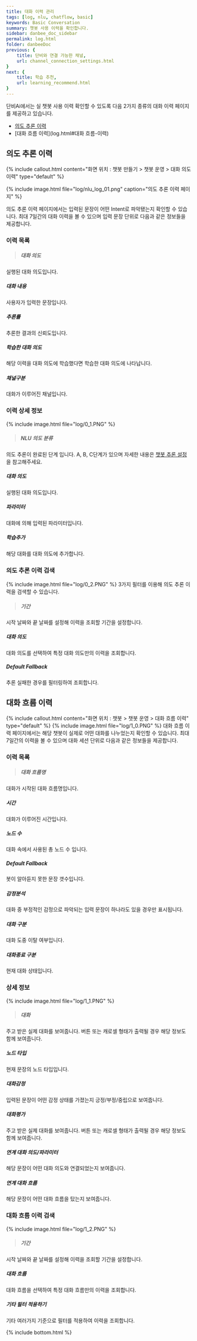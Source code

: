```yaml
---
title: 대화 이력 관리 
tags: [log, nlu, chatflow, basic]
keywords: Basic Conversation
summary: 챗봇 사용 이력을 확인합니다.
sidebar: danbee_doc_sidebar
permalink: log.html
folder: danbeeDoc
previous: {
    title: 단비와 연결 가능한 채널,
    url: channel_connection_settings.html
}
next: {
    title: 학습 추천,
    url: learning_recommend.html
}
---
```


단비Ai에서는 실 챗봇 사용 이력 확인할 수 있도록 다음 2가지 종류의 대화 이력 페이지를 제공하고 있습니다.

- [의도 추론 이력](log.html#의도-추론-이력)
- [대화 흐름 이력](log.html#대화 흐름-이력)

## 의도 추론 이력
{% include callout.html content="화면 위치 : 챗봇 만들기 > 챗봇 운영 > 대화 의도 이력" type="default" %}

{% include image.html file="log/nlu_log_01.png"  caption="의도 추론 이력 페이지" %}

의도 추론 이력 페이지에서는 입력된 문장이 어떤 Intent로 파악됐는지 확인할 수 있습니다. 최대 7일간의 대화 이력을 볼 수 있으며 입력 문장 단위로 다음과 같은 정보들을 제공합니다.

### 이력 목록
>##### 대화 의도
실행된 대화 의도입니다.
##### 대화 내용
사용자가 입력한 문장입니다.
##### 추론률
추론한 결과의 신뢰도입니다.
##### 학습한 대화 의도
해당 이력을 대화 의도에 학습했다면 학습한 대화 의도에 나타납니다.
##### 채널구분
대화가 이루어진 채널입니다.


### 이력 상세 정보
{% include image.html file="log/0_1.PNG" %}
>##### NLU 의도 분류
의도 추론이 완료된 단계 입니다. A, B, C단계가 있으며 자세한 내용은 [챗봇 추론 설정](settings_nlu.html)을 참고해주세요.
##### 대화 의도
실행된 대화 의도입니다.
##### 파라미터
대화에 의해 입력된 파라미터입니다.
##### 학습추가
해당 대화를 대화 의도에 추가합니다.


### 의도 추론 이력 검색
{% include image.html file="log/0_2.PNG" %}
3가지 필터를 이용해 의도 추론 이력을 검색할 수 있습니다.

>##### 기간
시작 날짜와 끝 날짜를 설정해 이력을 조회할 기간을 설정합니다.
##### 대화 의도
대화 의도를 선택하여 특정 대화 의도만의 이력을 조회합니다.
##### Default Fallback
추론 실패한 경우를 필터링하여 조회합니다.


## 대화 흐름 이력

{% include callout.html content="화면 위치 : 챗봇 > 챗봇 운영 > 대화 흐름 이력" type="default" %}
{% include image.html file="log/1_0.PNG" %}
대화 흐름 이력 페이지에서는 해당 챗봇이 실제로 어떤 대화를 나누었는지 확인할 수 있습니다. 최대 7일간의 이력을 볼 수 있으며 대화 세션 단위로 다음과 같은 정보들을 제공합니다.

### 이력 목록
>##### 대화 흐름명
대화가 시작된 대화 흐름명입니다.
##### 시간
대화가 이루어진 시간입니다.
##### 노드 수
대화 속에서 사용된 총 노드 수 입니다.
##### Default Fallback
봇이 알아듣지 못한 문장 갯수입니다.
##### 감정분석
대화 중 부정적인 감정으로 파악되는 입력 문장이 하나라도 있을 경우만 표시됩니다.
##### 대화 구분
대화 도중 이탈 여부입니다.
##### 대화종료 구분
현재 대화 상태입니다.

### 상세 정보
{% include image.html file="log/1_1.PNG" %}
>##### 대화
주고 받은 실제 대화를 보여줍니다. 버튼 또는 캐로셀 형태가 출력될 경우 해당 정보도 함께 보여줍니다.
##### 노드 타입
현재 문장의 노드 타입입니다.
##### 대화감정
입력된 문장이 어떤 감정 상태를 가졌는지 긍정/부정/중립으로 보여줍니다.
##### 대화평가
주고 받은 실제 대화를 보여줍니다. 버튼 또는 캐로셀 형태가 출력될 경우 해당 정보도 함께 보여줍니다.
##### 연계 대화 의도/파라미터
해당 문장이 어떤 대화 의도와 연결되었는지 보여줍니다.
##### 연계 대화 흐름
해당 문장이 어떤 대화 흐름을 탔는지 보여줍니다.

### 대화 흐름 이력 검색
{% include image.html file="log/1_2.PNG" %}
>##### 기간
시작 날짜와 끝 날짜를 설정해 이력을 조회할 기간을 설정합니다.
##### 대화 흐름
대화 흐름을 선택하여 특정 대화 흐름만의 이력을 조회합니다.
##### 기타 필터 적용하기
기타 여러가지 기준으로 필터를 적용하여 이력을 조회합니다.





<!-- 

| 구분 |  설명 |
|------|------|
| 대화내용 | 입력 문장을 보여줍니다. |
| 대화 의도 | 입력 문장이 파악된 대표 Intent를 보여줍니다. |
| Date | 입력 문장이 들어온 시간을 보여줍니다. |
{: .table .table-striped}

**상세 정보**

{% include image.html file="log/nlu_log_02.PNG"  caption="의도 추론 이력 상세" %}

| 구분 |  설명 |
|------|------|
| NLU 의도 분류 | NLU 타입 및 매칭율을 보여줍니다. |
| 대화 의도 | 입력 문장이 파악된 Intent를 보여줍니다. |
| 파라미터 | 대화 의도 내에 존재하는 파라미터 값을 보여줍니다. 여러 Intent로 파악될 때는 해당 정보를 제공하지 않습니다. | 
{: .table .table-striped}

{% include note.html content="NLU는 A, B, C 타입으로 나눠집니다." %}

#### 조회 조건

의도 추론 이력 페이지에서는 다음과 같이 다양한 조건으로 상세 조회가 가능합니다. 

- 일시
- Intent
- 대화내용

원하는 조회 조건을 설정 후 [조회] 버튼을 누르면 결과를 확인할 수 있습니다.

**일시** : 입력 문장이 들어온 시간 범위를 정하여 조회가 가능합니다.

{% include image.html file="log/nlu_log_filter_01.PNG"  caption="의도 추론 이력 상세" %}

시작 날짜와 마지막 날짜를 선택하시고 시간 범위를 지정해주시면 해당 범위내에 들어온 로그만 확인할 수 있습니다.
 <br/>

**Intent** : 입력 문장이 어떤 Intent로 파악되었는지에 대하여 원하는 일부 Intent를 선택하여 조회가 가능합니다.

{% include image.html file="log/nlu_log_filter_02_1.PNG"  caption="대화 의도 선택 팝업" %}

가운데 있는 조건을 선택하시면 위와 같이 Intent를 선택할 수 있는 팝업이 노출됩니다. 특정 Intent를 선택하고 싶으실 때는 '모든 대화 의도 선택' 체크 박스를 해제하고 원하는 Intent를 선택하시면 됩니다. Intent는 최대 10개까지 선택이 가능합니다.

{% include image.html file="log/nlu_log_filter_02_2.PNG"  caption="대화 의도 선택" %}

선택한 Intent는 [선택된 Intent] 아래에서 확인할 수 있습니다.
 <br/>

**대화 내용** : 입력 문장이 포함하고 단어 또는 어구로 조회가 가능합니다.

{% include image.html file="log/nlu_log_filter_03.PNG"  caption="의도 추론 이력 상세" %}






#### 필터링

상세 조회 후 다음 정보로 추가적인 필터링이 가능합니다.
 <br/>

{% include image.html file="log/nlu_log_filter_04.PNG"  caption="의도 추론 필터 영역" %}

- Default Fallback 여부 : 봇이 어떤 Intent인지 파악하지 못한 문장을 포함할 것인가에 대한 여부를 선택합니다.

{% include image.html file="log/nlu_log_filter_04_2.PNG"  caption="Default Fallback만 보기" %}

예를 들어 Default Fallback만 보면 해당 조회 조건 내에서 봇이 알아듣지 못한 문장만을 표시해줍니다.

#### 기타 기능

의도 추론 페이지를 보다 활용할 수 있도록 단비Ai에서는 문장을 대화 의도에 바로 추가할 수 있는 기능을 제공합니다. 문장을 기존 대화 의도에 추가에 추가하거나 혹은 새로운 대화 의도 생성하여 추가하실 수 있습니다.

{% include image.html file="log/nlu_log_add_intent_01.PNG"  caption="다른 대화 의도에 추가" %}

위의 경우 '할롱'이라는 입력어가 어떤 의미인지 파악하지 못했으므로 해당 문장을 '안녕'아리는 대화 의도에 추가하려 합니다. 이때 이력 상세 우측 하단 [다른 대화 의도에 추가] 버튼을 누르면 등록되어 있는 대화 의도의 목록이 뜹니다. 대화 의도 목록 중 원하는 Intent인 '안녕'을 선택하면 '할롱'이라는 문장이 '안녕'대화 의도 예문으로 즉시 등록되게 됩니다.

{% include image.html file="log/nlu_log_add_intent_02.PNG"  caption="추가한 대화 의도 확인" %}

문장을 추가한 다음에는 상세 정보에서 해당 문장이 어디 추가되었는지를 확인할 수 있습니다.

{% include image.html file="log/nlu_log_add_intent_03.PNG"  caption="새 Intent로 추가" %}

만약 분류할만한 Intent가 없다면 바로 새로운 Intent를 생성하여 예문으로 추가가 가능합니다.

{% include image.html file="log/nlu_log_add_intent_04.PNG"  caption="Multi 대화 의도에 즉시 추가" %}

마지막으로 해당 문장이 여러 Intent로 파악될 경우 최우측의 [+]버튼을 누르면 파악된 대화 의도에 예문으로 즉시 추가가 됩니다.

### 대화 흐름 이력
{% include callout.html content="화면 위치 : [대화 흐름 ] > [대화 흐름 이력(대화 흐름 Log)]" type="default" %}

대화 흐름 이력 페이지에서는 해당 챗봇이 실제로 어떤 대화를 나누었는지 확인할 수 있습니다. 최대 7일간의 이력을 볼 수 있으며 대화 세션 단위로 다음과 같은 정보들을 제공합니다.

#### 이력 정보

**요약 정보**

{% include image.html file="log/chatflow_log_01.PNG"  caption="대화 흐름 이력 요약" %}

| 구분 |  설명 |
|------|------|
| 시작 대화 흐름 명 | 해당 대화가 어떤 대화 흐름으로 시작되었는지를 보여줍니다. |
| 대화 흐름 수 | 한 대화 세션에서 몇 개의 대화 흐름을 탔는지 보여줍니다. |
| 노드 수 | 대화 속에서 사용된 총 노드 수를 보여줍니다. |
| Defualt Fallback 수 | 봇이 알아듣지 못한 문장 개수를 보여줍니다. |
| 감성 분석 | 대화 중 부정적인 감정으로 파악되는 입력 문장이 하나라도 있을 경우만 표시됩니다. |
| 대화 구분 | 대화 도중 이탈하였는지의 여부를 보여줍니다. |
| Date Time | 대화가 시작되고 끝난 시간을 보여줍니다. |
{: .table .table-striped}

**상세 정보**

{% include image.html file="log/chatflow_log_02.PNG"  caption="대화 흐름 이력 상세" %}

| 구분 |  설명 |
|------|------|
| 일시 | 해당 문장이 입력된 시간을 보여줍니다. |
| 감정 | 입력된 문장이 어떤 감정 상태를 가졌는지 긍정/부정/중립으로 보여줍니다. |
| 대화 | 주고 받은 실제 대화를 보여줍니다. 버튼 또는 캐로셀 형태가 출력될 경우 해당 정보도 함께 보여줍니다. |
| 노드 Type | 현재 문장이 어떤 노드 종류를 타고 있는지 보여줍니다. |
| 노드명  | 현재 문장이 타고 있는 노드의 이름을 보여 줍니다. |
| 연계 Intent/연계 파라미터 | 해당 문장이 어떤 Intent와 연결되었는지 보여줍니다. |
| 연계 대화 흐름 | 해당 문장이 어떤 대화 흐름을 탔는지 보여줍니다. |
{: .table .table-striped}

#### 조회 조건

대화 흐름 이력 페이지에서는 다음과 같이 다양한 조건으로 상세 조회가 가능합니다.

- 일시
- Chatflow
- 대화 내용

상세 조회 방법은 [의도 추론 이력 조회 방법](log.html#조회-조건)과 동일하므로 자세한 설명은 생략합니다.

#### 필터링

상세 조회 후 다음 정보로 추가적인 필터링이 가능합니다.

{% include image.html file="log/chatflow_log_filter.PNG"  caption="대화 흐름 필터 영역" %}

- Default Fallback 여부 : 봇이 어떤 Intent인지 파악하지 못하거나 헷갈려한 대화를 포함하는가의 여부를 선택합니다.
- 부정 포함 여부 : 부정적인 답변이 포함되었는가의 여부를 선택합니다. 부정만 선택시 감성 분석 결과가 '부정'인 대화 이력들만 조회됩니다.
- 이탈 여부 : 대화도중 이탈한 대화 세션만 볼 것인가의 여부를 선택합니다. 이탈한 대화만 선택시 대화 구분이 '이탈'인 대화 이력들만 조회됩니다.


## 다운로드 API KEY 관리

제휴회원인 경우 대화이력을 조회 할 수 있는 API 가 제공됩니다.

해당 화면에서 대화이력 조회 API 키를 발급받아 사용가능합니다.

API 사용법은 [의도추론이력 조회 API](channel_native_app.html#의도추론이력-조회-api) / [대화이력 조회 API](channel_native_app.html#대화이력-조회-api)에서 확인 가능합니다.

 -->


{% include bottom.html %}
